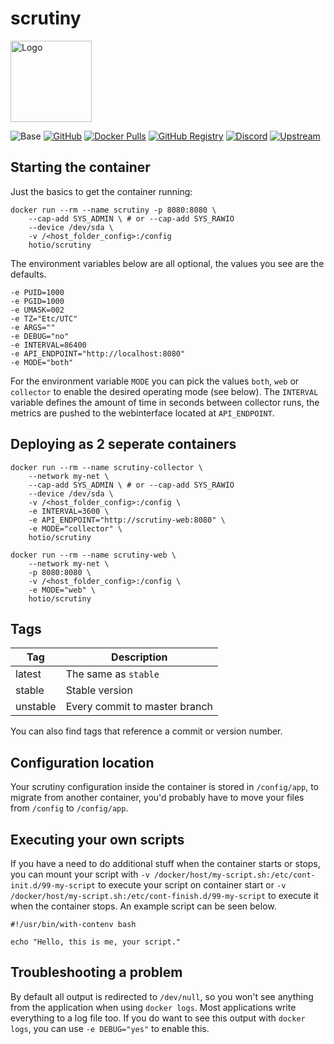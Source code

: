 # scrutiny

<img src="https://raw.githubusercontent.com/hotio/docker-scrutiny/master/img/scrutiny.png" alt="Logo" height="130">

![Base](https://img.shields.io/badge/base-alpine-blue)
[![GitHub](https://img.shields.io/badge/source-github-lightgrey)](https://github.com/hotio/docker-scrutiny)
[![Docker Pulls](https://img.shields.io/docker/pulls/hotio/scrutiny)](https://hub.docker.com/r/hotio/scrutiny)
[![GitHub Registry](https://img.shields.io/badge/registry-ghcr.io-blue)](https://github.com/users/hotio/packages/container/scrutiny/versions)
[![Discord](https://img.shields.io/discord/610068305893523457?color=738ad6&label=discord&logo=discord&logoColor=white)](https://discord.gg/3SnkuKp)
[![Upstream](https://img.shields.io/badge/upstream-project-yellow)](https://github.com/AnalogJ/scrutiny)

## Starting the container

Just the basics to get the container running:

```shell
docker run --rm --name scrutiny -p 8080:8080 \
    --cap-add SYS_ADMIN \ # or --cap-add SYS_RAWIO
    --device /dev/sda \
    -v /<host_folder_config>:/config
    hotio/scrutiny
```

The environment variables below are all optional, the values you see are the defaults.

```shell
-e PUID=1000
-e PGID=1000
-e UMASK=002
-e TZ="Etc/UTC"
-e ARGS=""
-e DEBUG="no"
-e INTERVAL=86400
-e API_ENDPOINT="http://localhost:8080"
-e MODE="both"
```

For the environment variable `MODE` you can pick the values `both`, `web` or `collector` to enable the desired operating mode (see below). The `INTERVAL` variable defines the amount of time in seconds between collector runs, the metrics are pushed to the webinterface located at `API_ENDPOINT`.

## Deploying as 2 seperate containers

```shell
docker run --rm --name scrutiny-collector \
    --network my-net \
    --cap-add SYS_ADMIN \ # or --cap-add SYS_RAWIO
    --device /dev/sda \
    -v /<host_folder_config>:/config \
    -e INTERVAL=3600 \
    -e API_ENDPOINT="http://scrutiny-web:8080" \
    -e MODE="collector" \
    hotio/scrutiny
```

```shell
docker run --rm --name scrutiny-web \
    --network my-net \
    -p 8080:8080 \
    -v /<host_folder_config>:/config \
    -e MODE="web" \
    hotio/scrutiny
```

## Tags

| Tag       | Description                                |
| ----------|--------------------------------------------|
| latest    | The same as `stable`                       |
| stable    | Stable version                             |
| unstable  | Every commit to master branch              |

You can also find tags that reference a commit or version number.

## Configuration location

Your scrutiny configuration inside the container is stored in `/config/app`, to migrate from another container, you'd probably have to move your files from `/config` to `/config/app`.

## Executing your own scripts

If you have a need to do additional stuff when the container starts or stops, you can mount your script with `-v /docker/host/my-script.sh:/etc/cont-init.d/99-my-script` to execute your script on container start or `-v /docker/host/my-script.sh:/etc/cont-finish.d/99-my-script` to execute it when the container stops. An example script can be seen below.

```shell
#!/usr/bin/with-contenv bash

echo "Hello, this is me, your script."
```

## Troubleshooting a problem

By default all output is redirected to `/dev/null`, so you won't see anything from the application when using `docker logs`. Most applications write everything to a log file too. If you do want to see this output with `docker logs`, you can use `-e DEBUG="yes"` to enable this.
